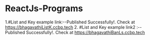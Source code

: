 # ReactJs-Programs

1.#List and Key example link:--Published Successfully!. Check at https://bhagavathiListK.ccbp.tech
2. #List and Key example link2 :--Published Successfully!. Check at https://bhagavathiBanLs.ccbp.tech

